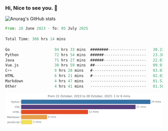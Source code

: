 ### Hi, Nice to see you. 👋

<!--
**EtherFin/EtherFin** is a ✨ _special_ ✨ repository because its `README.md` (this file) appears on your GitHub profile.

Here are some ideas to get you started:

- 🔭 I’m currently working on ...
- 🌱 I’m currently learning ...
- 👯 I’m looking to collaborate on ...
- 🤔 I’m looking for help with ...
- 💬 Ask me about ...
- 📫 How to reach me: ...
- 😄 Pronouns: ...
- ⚡ Fun fact: ...
-->


![Anurag's GitHub stats](https://github-readme-stats.vercel.app/api?username=EtherFin&bg_color=30,e96443,e97f43,e99943,e9b443,e9ce43,e9e843,d3e943,bee943,a9e943,94e943&title_color=fff&text_color=000&show_icons=true&icon_color=000)


<!--START_SECTION:waka-->

```rust
From: 28 June 2023 - To: 05 July 2025

Total Time: 308 hrs 14 mins

Go                    94 hrs 33 mins  ########-----------------   30.22 %
Python                72 hrs 54 mins  ######-------------------   23.30 %
Java                  71 hrs 27 mins  ######-------------------   22.83 %
Vue.js                30 hrs 59 mins  ##-----------------------   09.91 %
C++                   9 hrs 28 mins   #------------------------   03.03 %
HTML                  6 hrs 21 mins   #------------------------   02.03 %
Markdown              4 hrs 47 mins   -------------------------   01.53 %
Other                 4 hrs 41 mins   -------------------------   01.50 %
```

<!--END_SECTION:waka-->

<img
  src="https://github.com/EtherFin/EtherFin/blob/master/images/stat.svg"
  alt="Work Dashboard"
/>

